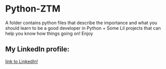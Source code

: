 # Python-ZTM
A folder contains python files that describe the importance and what you should learn to be a good developer in Python + Some Lil projects that can help you know how things going on! Enjoy
## My LinkedIn profile:
[link to LinkedIn!](https://www.linkedin.com/in/yassersaidi/)
